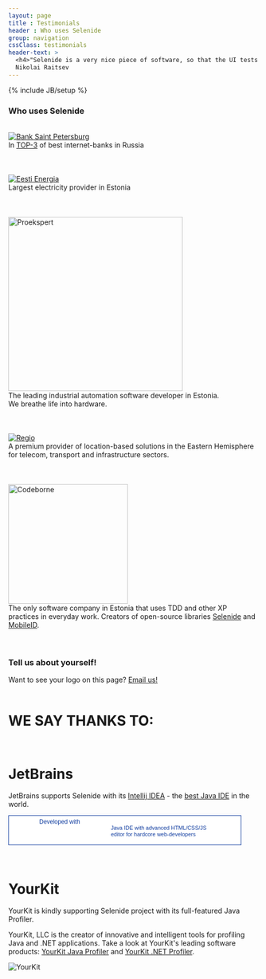 ```yaml
---
layout: page
title : Testimonials
header : Who uses Selenide
group: navigation
cssClass: testimonials
header-text: >
  <h4>"Selenide is a very nice piece of software, so that the UI tests are no longer a nightmare now."</h4>
  Nikolai Raitsev
---
```

{% include JB/setup %}

### Who uses Selenide

<br/>

<a href="https://i.bspb.ru/home" target="_blank">
  <img src="{{ BASE_PATH }}/images/bspb_logo.jpg" alt="Bank Saint Petersburg"/>
</a>

<div>In <a href="http://markswebb.ru/rating/internet-banking-rank/" target="_blank">TOP-3</a> of best internet-banks in Russia</div>

<br/>
<br/>
<br/>

<a href="https://www.energia.ee/en/avaleht" target="_blank">
  <img src="{{ BASE_PATH }}/images/ee_logo.png" alt="Eesti Energia"/>
</a>

<div>Largest electricity provider in Estonia</div>

<br/>
<br/>
<br/>

<a href="http://www.proekspert.ee/" target="_blank">
  <img src="{{ BASE_PATH }}/images/proekspert_logo.png" alt="Proekspert" width="350px"/>
</a>

<div>The leading industrial automation software developer in Estonia. <br/>We breathe life into hardware.</div>


<br/>
<br/>
<br/>

<a href="http://www.regio.ee/" target="_blank">
  <img src="{{ BASE_PATH }}/images/regio-logo.jpg" alt="Regio"/>
</a>

<div>A premium provider of location-based solutions in the Eastern Hemisphere for telecom, transport and infrastructure sectors.</div>


<br/>
<br/>
<br/>


<a href="http://codeborne.com" target="_blank">
  <img src="{{ BASE_PATH }}/images/codeborne-logo-small.png" alt="Codeborne" width="240"/>
</a>

<div>The only software company in Estonia that uses TDD and other XP practices in everyday work.
Creators of open-source libraries <a href="http://selenide.org">Selenide</a> and
<a href="http://github.com/codeborne/mobileid" target="_blank">MobileID</a>.</div>

<br/>
<br/>

### Tell us about yourself!

Want to see your logo on this page? [Email us!](mailto:andrei.solntsev@gmail.com)  <br>  <br>

# WE SAY THANKS TO:  <br> <br>
# JetBrains

JetBrains supports Selenide with its [Intellij IDEA](http://www.jetbrains.com/idea/) - the [best Java IDE](http://asolntsev.blogspot.com/2012/03/why-idea-is-better-than-eclipse.html) in the world.

<a href="http://www.jetbrains.com/idea/features/javascript.html" style="display:block; background:#fff url(http://www.jetbrains.com/idea/opensource/img/all/banners/idea468x60_white.gif) no-repeat 0 7px; border:solid 1px #0d3a9e; margin:0;padding:0;text-decoration:none;text-indent:0;letter-spacing:-0.001em; width:466px; height:58px" alt="Java IDE with advanced HTML/CSS/JS editor for hardcore web-developers" title="Java IDE with advanced HTML/CSS/JS editor for hardcore web-developers"><span style="margin: 5px 0 0 61px;padding: 0;float: left;font-size: 12px;cursor:pointer;  background-image:none;border:0;color: #0d3a9e; font-family: trebuchet ms,arial,sans-serif;font-weight: normal;text-align:left;">Developed with</span><span style="margin:0 0 0 205px;padding:18px 0 2px 0; line-height:13px;font-size:11px;cursor:pointer;  background-image:none;border:0;display:block; width:255px; color:#0d3a9e; font-family: trebuchet ms,arial,sans-serif;font-weight: normal;text-align:left;">Java IDE with advanced HTML/CSS/JS<br/>editor for hardcore web-developers</span></a>

<br/>

# YourKit

YourKit is kindly supporting Selenide project with its full-featured Java Profiler.

YourKit, LLC is the creator of innovative and intelligent tools for profiling Java and .NET applications. Take a look at YourKit's leading software products:
[YourKit Java Profiler](http://www.yourkit.com/java/profiler/index.jsp) and [YourKit .NET Profiler](http://www.yourkit.com/.net/profiler/index.jsp)</a>.

![YourKit]({{BASE_PATH}}/images/yourkit.png)


